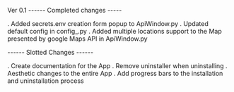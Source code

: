 Ver 0.1
------ Completed changes -----

. Added secrets.env creation form popup to ApiWindow.py
. Updated default config in config_.py
. Added multiple locations support to the Map presented by google Maps API in ApiWindow.py

------ Slotted Changes ------

. Create documentation for the App
. Remove uninstaller when uninstalling
. Aesthetic changes to the entire App
. Add progress bars to the installation and uninstallation process 
